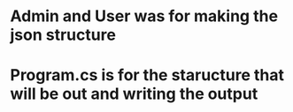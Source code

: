 <h1>Admin and User was for making the json structure</h1>

<h1>Program.cs is for the staructure that will be out and writing the output</h1>
